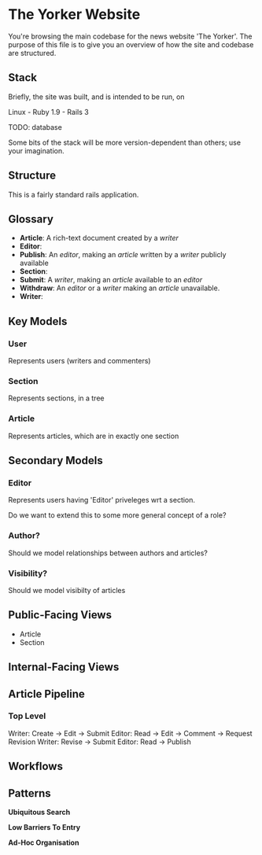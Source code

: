 The Yorker Website
==================

You're browsing the main codebase for the news website 'The Yorker'.
The purpose of this file is to give you an overview of how the site
and codebase are structured.

Stack
-----

Briefly, the site was built, and is intended to be run, on

Linux - Ruby 1.9 - Rails 3

TODO: database

Some bits of the stack will be more version-dependent than others; use
your imagination.

Structure
---------

This is a fairly standard rails application.


Glossary
--------


* **Article**: A rich-text document created by a *writer*
* **Editor**:
* **Publish**: An *editor*, making an *article* written by a *writer* publicly available
* **Section**:
* **Submit**: A *writer*, making an *article* available to an *editor*
* **Withdraw**: An *editor* or a *writer* making an *article* unavailable.
* **Writer**:



Key Models
----------

### User


Represents users (writers and commenters)

### Section

Represents sections, in a tree

### Article

Represents articles, which are in exactly one section


Secondary Models
----------------

### Editor

Represents users having 'Editor' priveleges wrt a section.

Do we want to extend this to some more general concept of a role?

### Author?

Should we model relationships between authors and articles?

### Visibility?

Should we model visibilty of articles

Public-Facing Views
-------------------

* Article
* Section

Internal-Facing Views
---------------------





Article Pipeline
-----------------

### Top Level

Writer: Create -> Edit -> Submit
Editor: Read -> Edit -> Comment -> Request Revision
Writer: Revise -> Submit
Editor: Read -> Publish




Workflows
---------


Patterns
--------

**Ubiquitous Search**

**Low Barriers To Entry**

**Ad-Hoc Organisation**



